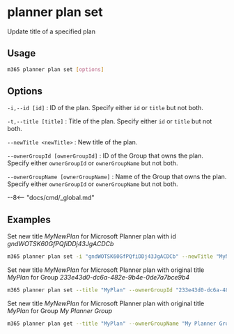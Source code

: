 # planner plan set

Update title of a specified plan

## Usage

```sh
m365 planner plan set [options]
```

## Options

`-i,--id [id]`
: ID of the plan. Specify either `id` or `title` but not both.

`-t,--title [title]`
: Title of the plan. Specify either `id` or `title` but not both.

`--newTitle <newTitle>`
: New title of the plan.

`--ownerGroupId [ownerGroupId]`
: ID of the Group that owns the plan. Specify either `ownerGroupId` or `ownerGroupName` but not both.

`--ownerGroupName [ownerGroupName]`
: Name of the Group that owns the plan. Specify either `ownerGroupId` or `ownerGroupName` but not both.

--8<-- "docs/cmd/_global.md"

## Examples

Set new title _MyNewPlan_ for Microsoft Planner plan with id _gndWOTSK60GfPQfiDDj43JgACDCb_

```sh
m365 planner plan set -i "gndWOTSK60GfPQfiDDj43JgACDCb" --newTitle "MyNewPlan"
```

Set new title _MyNewPlan_ for Microsoft Planner plan with original title _MyPlan_ for Group _233e43d0-dc6a-482e-9b4e-0de7a7bce9b4_

```sh
m365 planner plan set --title "MyPlan" --ownerGroupId "233e43d0-dc6a-482e-9b4e-0de7a7bce9b4" --newTitle "MyNewPlan"
```

Set new title _MyNewPlan_ for Microsoft Planner plan with original title _MyPlan_ for Group _My Planner Group_

```sh
m365 planner plan get --title "MyPlan" --ownerGroupName "My Planner Group" --newTitle "MyNewPlan"
```
